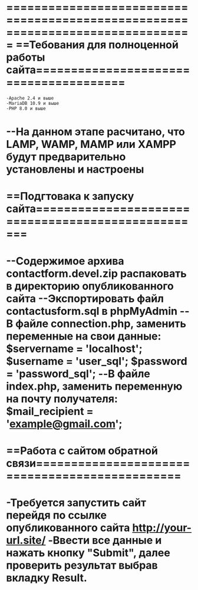 ===============================================================================
==Тебования для полноценной работы сайта=======================================
===============================================================================
	-Apache 2.4 и выше
	-MariaDB 10.9 и выше
	-PHP 8.0 и выше
--На данном этапе расчитано, что LAMP, WAMP, MAMP или XAMPP будут
предварительно установлены и настроены 
===============================================================================
==Подгтовака к запуску сайта===================================================
===============================================================================
--Содержимое архива contactform.devel.zip распаковать в директорию опубликованного
сайта
--Экспортировать файл contactusform.sql в phpMyAdmin
--В файле connection.php, заменить переменные на свои данные:
	$servername = 'localhost';
	$username = 'user_sql';
	$password = 'password_sql';
--В файле index.php, заменить переменную на почту получателя:
	$mail_recipient = 'example@gmail.com';
===============================================================================
==Работа с сайтом обратной связи===============================================
===============================================================================
-Требуется запустить сайт перейдя по ссылке опубликованного сайта
http://your-url.site/
-Ввести все данные и нажать кнопку "Submit", далее проверить результат выбрав
вкладку Result.
===============================================================================

